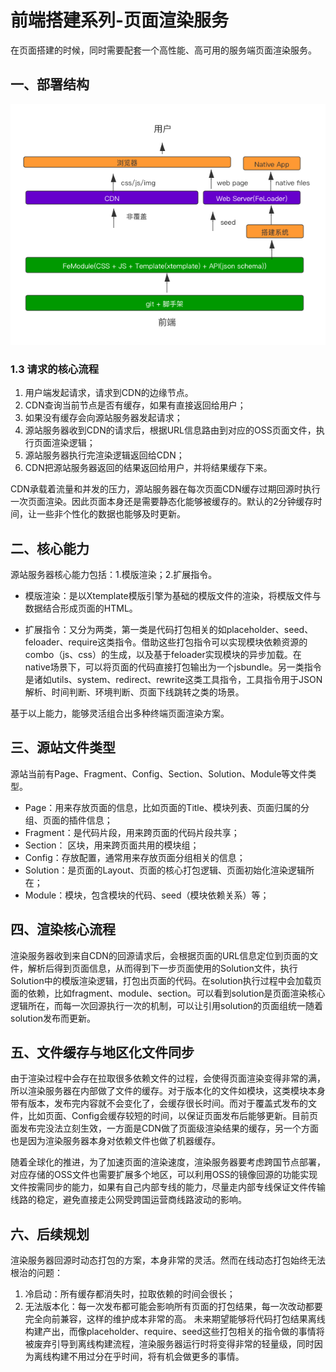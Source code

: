 # 前端搭建系列-页面渲染服务

在页面搭建的时候，同时需要配套一个高性能、高可用的服务端页面渲染服务。

## 一、部署结构
 
 ![site-render.png](/assets/module-product.png)

### 1.3 请求的核心流程

1. 用户端发起请求，请求到CDN的边缘节点。
2. CDN查询当前节点是否有缓存，如果有直接返回给用户；
3. 如果没有缓存会向源站服务器发起请求；
4. 源站服务器收到CDN的请求后，根据URL信息路由到对应的OSS页面文件，执行页面渲染逻辑；
5. 源站服务器执行完渲染逻辑返回给CDN；
6. CDN把源站服务器返回的结果返回给用户，并将结果缓存下来。

CDN承载着流量和并发的压力，源站服务器在每次页面CDN缓存过期回源时执行一次页面渲染。因此页面本身还是需要静态化能够被缓存的。默认的2分钟缓存时间，让一些非个性化的数据也能够及时更新。

## 二、核心能力

源站服务器核心能力包括：1.模版渲染；2.扩展指令。

* 模版渲染：是以Xtemplate模版引擎为基础的模版文件的渲染，将模版文件与数据结合形成页面的HTML。

* 扩展指令：又分为两类，第一类是代码打包相关的如placeholder、seed、feloader、require这类指令。借助这些打包指令可以实现模块依赖资源的combo（js、css）的生成，以及基于feloader实现模块的异步加载。在native场景下，可以将页面的代码直接打包输出为一个jsbundle。另一类指令是诸如utils、system、redirect、rewrite这类工具指令，工具指令用于JSON解析、时间判断、环境判断、页面下线跳转之类的场景。

基于以上能力，能够灵活组合出多种终端页面渲染方案。

## 三、源站文件类型

源站当前有Page、Fragment、Config、Section、Solution、Module等文件类型。

* Page：用来存放页面的信息，比如页面的Title、模块列表、页面归属的分组、页面的插件信息；
* Fragment：是代码片段，用来跨页面的代码片段共享；
* Section： 区块，用来跨页面共用的模块组；
* Config：存放配置，通常用来存放页面分组相关的信息；
* Solution：是页面的Layout、页面的核心打包逻辑、页面初始化渲染逻辑所在；
* Module：模块，包含模块的代码、seed（模块依赖关系）等；

## 四、渲染核心流程

渲染服务器收到来自CDN的回源请求后，会根据页面的URL信息定位到页面的文件，解析后得到页面信息，从而得到下一步页面使用的Solution文件，执行Solution中的模版渲染逻辑，打包出页面的代码。在solution执行过程中会加载页面的依赖，比如fragment、module、section。可以看到solution是页面渲染核心逻辑所在，而每一次回源执行一次的机制，可以让引用solution的页面组统一随着solution发布而更新。

## 五、文件缓存与地区化文件同步

由于渲染过程中会存在拉取很多依赖文件的过程，会使得页面渲染变得非常的满，所以渲染服务器在内部做了文件的缓存。对于版本化的文件如模块，这类模块本身带有版本，发布完内容就不会变化了，会缓存很长时间。而对于覆盖式发布的文件，比如页面、Config会缓存较短的时间，以保证页面发布后能够更新。目前页面发布完没法立刻生效，一方面是CDN做了页面级渲染结果的缓存，另一个方面也是因为渲染服务器本身对依赖文件也做了机器缓存。

随着全球化的推进，为了加速页面的渲染速度，渲染服务器要考虑跨国节点部署，对应存储的OSS文件也需要扩展多个地区，可以利用OSS的镜像回源的功能实现文件按需同步的能力，如果有自己内部专线的能力，尽量走内部专线保证文件传输线路的稳定，避免直接走公网受跨国运营商线路波动的影响。

## 六、后续规划

渲染服务器回源时动态打包的方案，本身非常的灵活。然而在线动态打包始终无法根治的问题：
1. 冷启动：所有缓存都消失时，拉取依赖的时间会很长；
2. 无法版本化：每一次发布都可能会影响所有页面的打包结果，每一次改动都要完全向前兼容，这样的维护成本非常的高。
未来期望能够将代码打包结果离线构建产出，而像placeholder、require、seed这些打包相关的指令做的事情将被废弃引导到离线构建流程，渲染服务器运行时将变得非常的轻量级，同时因为离线构建不用过分在乎时间，将有机会做更多的事情。

